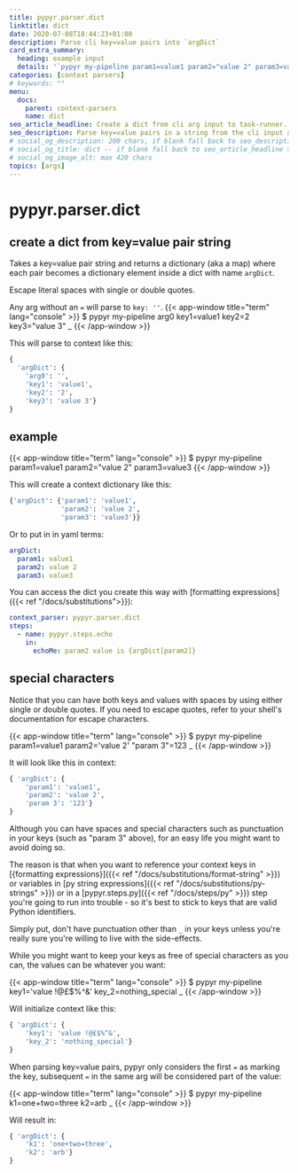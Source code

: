 ```yaml
---
title: pypyr.parser.dict
linktitle: dict
date: 2020-07-08T18:44:23+01:00
description: Parse cli key=value pairs into `argDict`
card_extra_summary:
  heading: example input
  details: '`pypyr my-pipeline param1=value1 param2="value 2" param3=value3`'
categories: [context parsers]
# keywords: ""
menu:
  docs:
    parent: context-parsers
    name: dict
seo_article_headline: Create a dict from cli arg input to task-runner.
seo_description: Parse key=value pairs in a string from the cli input args & create a dict from those values.
# social_og_description: 200 chars, if blank fall back to seo_description then description
# social_og_title: dict -- if blank fall back to seo_article_headline > .Title. Max 70 chars
# social_og_image_alt: max 420 chars
topics: [args]
---
```

# pypyr.parser.dict
## create a dict from key=value pair string
Takes a key=value pair string and returns a dictionary (aka a map) where each
pair becomes a dictionary element inside a dict with name `argDict`.

Escape literal spaces with single or double quotes.

Any arg without an `=` will parse to `key: ''`.
{{< app-window title="term" lang="console" >}}
$ pypyr my-pipeline arg0 key1=value1 key2=2 key3="value 3"
_
{{< /app-window >}}

This will parse to context like this:
```python
{
  'argDict': {
    'arg0': '',
    'key1': 'value1',
    'key2': '2',
    'key3': 'value 3'}
}
```

## example
{{< app-window title="term" lang="console" >}}
$ pypyr my-pipeline param1=value1 param2="value 2" param3=value3
{{< /app-window >}}

This will create a context dictionary like this:

```python
{'argDict': {'param1': 'value1',
             'param2': 'value 2',
             'param3': 'value3'}}
 ```                                

Or to put in in yaml terms:

```yaml
argDict:
  param1: value1
  param2: value 2
  param3: value3
 ```

 You can access the dict you create this way with 
 [formatting expressions]({{< ref "/docs/substitutions">}}):

 ```yaml
 context_parser: pypyr.parser.dict
 steps:
   - name: pypyr.steps.echo
     in:
       echoMe: param2 value is {argDict[param2]}
 ```

## special characters
Notice that you can have both keys and values with spaces by using either
single or double quotes. If you need to escape quotes, refer to your shell's
documentation for escape characters.

{{< app-window title="term" lang="console" >}}
$ pypyr my-pipeline param1=value1 param2='value 2' "param 3"=123
_
{{< /app-window >}}

It will look like this in context:
```python
{ 'argDict': {
    'param1': 'value1',
    'param2': 'value 2',
    'param 3': '123'}
}
```

Although you can have spaces and special characters such as punctuation in your
keys (such as "param 3" above), for an easy life you might want to avoid doing
so.

The reason is that when you want to reference your context keys in
[{formatting expressions}]({{< ref "/docs/substitutions/format-string" >}}) or
variables in [py string expressions]({{< ref "/docs/substitutions/py-strings" >}})
or in a [pypyr.steps.py]({{< ref "/docs/steps/py" >}}) step you're going to run
into trouble - so it's best to stick to keys that are valid Python identifiers.

Simply put, don't have punctuation other than `_` in your keys unless you're
really sure you're willing to live with the side-effects.

While you might want to keep your keys as free of special characters as you can,
the values can be whatever you want:

{{< app-window title="term" lang="console" >}}
$ pypyr my-pipeline key1='value !@£$%^&' key_2=nothing_special
_
{{< /app-window >}}

Will initialize context like this:
```python
{ 'argDict': {
    'key1': 'value !@£$%^&',
    'key_2': 'nothing_special'}
}
```

When parsing key=value pairs, pypyr only considers the first `=` as marking the
key, subsequent `=` in the same arg will be considered part of the value:

{{< app-window title="term" lang="console" >}}
$ pypyr my-pipeline k1=one+two=three k2=arb
_
{{< /app-window >}}

Will result in:
```python
{ 'argDict': {
    'k1': 'one+two=three',
    'k2': 'arb'}
}
```